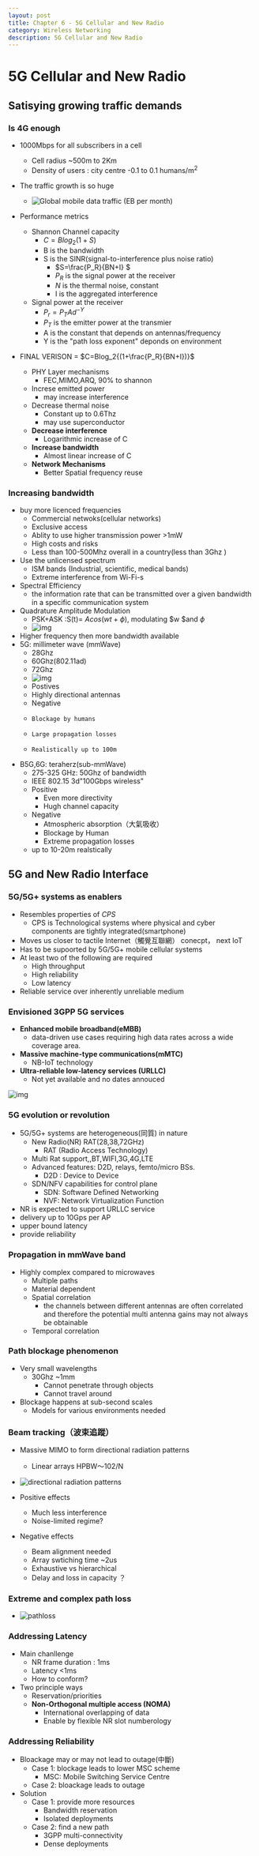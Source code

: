 ```yaml
---
layout: post
title: Chapter 6 - 5G Cellular and New Radio
category: Wireless Networking
description: 5G Cellular and New Radio
---
```


# 5G Cellular and New Radio

## Satisying growing traffic demands 

### Is 4G enough 

-  1000Mbps for all subscribers in a cell
   -  Cell radius ~500m to 2Km
   -  Density of users : city centre -0.1 to 0.1 humans/m<sup>2</sup>
-  The traffic growth is so huge
   -  ![Global mobile data traffic (EB per month)](https://www.ericsson.com/assets/global/scaled/global-mobile-data-traffic-eb-per-month-101165crop0031251758resize1500844autoorientquality90stripbackground23ffffffextensionjpgid8_970x546_90_329667.jpg)

-  Performance metrics
   -  Shannon Channel capacity 
      -  $C=Blog_2(1+S)$
      -  B is  the bandwidth
      -  S is the SINR(signal-to-interference plus noise ratio)
         -  $S=\frac{P_R}{BN+I} $
         -  $P_R$ is the signal power at the receiver
         -  $N$ is the thermal noise, constant
         -  I is the aggregated interference
   -  Signal power at the receiver
      -  $P_r = P_TAd^{-Y}$
      -  $P_T$ is the emitter power at the transmier
      -  A is the constant that depends on antennas/frequency
      -  Y is the "path loss exponent" deponds on environment
-  FINAL VERISON = $C=Blog_2{(1+\frac{P_R}{BN+I})}$
   -  PHY Layer mechanisms
      -  FEC,MIMO,ARQ, 90% to shannon
   -  Increse emitted power  
      -  may increase interference
   -  Decrease thermal noise
      -  Constant up to 0.6Thz
      -  may use superconductor
   -  **Decrease interference** 
      -  Logarithmic increase of C
   -  **Increase bandwidth**
      -  Almost linear increase of C
   -  **Network Mechanisms**
      -  Better Spatial frequency reuse

### Increasing bandwidth 

-  buy more licenced frequencies
   -  Commercial netwoks(cellular networks)
   -  Exclusive access
   -  Ablity to use higher transmission power >1mW
   -  High costs and risks
   -  Less than 100-500Mhz overall in a country(less than 3Ghz )
-  Use the unlicensed spectrum
   -  ISM bands (Industrial, scientific, medical bands)
   -  Extreme interference from Wi-Fi-s
-  Spectral Efficiency
   -  the information rate that can be transmitted over a given bandwidth in a specific communication system
-  Quadrature Amplitude Modulation
   -  PSK+ASK :S(t)= $Acos(wt+\phi)$, modulating $w $and $\phi$
   -   ![img](https://upload.wikimedia.org/wikipedia/commons/9/90/QAM16_Demonstration.gif)
-  Higher frequency then more bandwidth available
-  5G: millimeter wave (mmWave)
   -  28Ghz
   -  60Ghz(802.11ad)
   -  72Ghz
	- ![img](https://cdn.everythingrf.com/live/Millimeter%20waves%20img_636793577330675858.jpg)
	- Postives
   	-  Highly directional antennas
	-  Negative
      -  	Blockage by humans
      -  	Large propagation losses
      -  	Realistically up to 100m
-  B5G,6G: teraherz(sub-mmWave)
   -  275-325 GHz: 50Ghz of bandwidth
   -  IEEE 802.15 3d"100Gbps wireless"
   -  Positive
      -  Even more directivity
      -  Hugh channel capacity
   -  Negative
      -  Atmospheric absorption（大氣吸收）
      -  Blockage by Human
      -  Extreme propagation losses
   -  up to 10-20m realstically
## 5G and New Radio Interface

### 5G/5G+ systems as enablers

-  Resembles properties of *CPS*
   -  CPS is Technological systems where physical and cyber components are tightly integrated(smartphone)
-  Moves us closer to tactile Internet（觸覺互聯網） conecpt， next IoT
-  Has to be supoorted by 5G/5G+ mobile cellular systems
-  At least two of the following are required
   -  High throughput
   -  High reliability
   -  Low latency
-  Reliable service over inherently unreliable medium



### Envisioned 3GPP 5G services

-  **Enhanced mobile broadband(eMBB)**
   -  data-driven use cases requiring high data rates across a wide coverage area.
-  **Massive machine-type communications(mMTC)**
   -  NB-IoT technology
-  **Ultra-reliable low-latency services (URLLC)**
   -  Not yet available and no dates annouced 

![img](https://www.2cm.com.tw/upload/news/N171013000720171013165542.png)



### 5G evolution or revolution 

-  5G/5G+ systems are heterogeneous(同質) in nature
   -  New Radio(NR) RAT(28,38,72GHz) 
      -  RAT (Radio Access Technology)
   -  Multi Rat support,,BT,WIFI,3G,4G,LTE
   -  Advanced features: D2D, relays, femto/micro BSs.
      -  D2D : Device to Device
   -  SDN/NFV capabilities for control plane
      -  SDN: Software Defined Networking
      -  NVF: Network Virtualization Function
-  NR is expected to support URLLC service
-  delivery up to 10Gps per AP
-  upper bound latency
-  provide reliability



### Propagation in mmWave band

-  Highly complex compared to microwaves
   -  Multiple paths
   -  Material dependent
   -  Spatial correlation
      -  the channels between different antennas are often correlated and therefore the potential multi antenna gains may not always be obtainable
   -  Temporal correlation

### Path blockage phenomenon

-  Very small wavelengths
   -  30Ghz ~1mm
      -  Cannot penetrate through objects
      -  Cannot travel around
-  Blockage happens at sub-second scales
   -  Models for various environments needed

### Beam tracking（波束追蹤）

-  Massive MIMO to form directional radiation patterns
   -  Linear arrays HPBW～102/N

-  ![directional radiation patterns](https://i.imgur.com/XiZsbjr.png)

-  Positive effects
   -  Much less interference
   -  Noise-limited regime?
-  Negative effects
   -  Beam alignment needed
   -  Array swtiching time ~2us
   -  Exhaustive vs hierarchical 
   -  Delay and loss in capacity ？

### Extreme and complex path loss 

-  ![pathloss](https://i.imgur.com/NPiXhiv.png)

### Addressing Latency

-  Main chanllenge
   -  NR frame duration : 1ms
   -  Latency <1ms
   -  How to conform?
-  Two principle ways
   -  Reservation/priorities
   -  **Non-Orthogonal multiple access (NOMA)**
      -  International overlapping of data
      -  Enable by flexible NR slot numberology

### Addressing Reliability

 - Bloackage may or may not lead to outage(中斷)
    - Case 1: blockage leads to lower MSC scheme
      	- MSC: Mobile Switching Service Centre
   	- Case 2: bloackage leads to outage
- Solution
   - Case 1: provide more resources
      - Bandwidth reservation
      - Isolated deployments
   - Case 2: find a new path
      - 3GPP multi-connectivity
      - Dense deployments